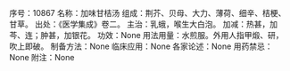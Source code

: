 序号：10867
名称：加味甘桔汤
组成：荆芥、贝母、大力、薄荷、细辛、桔梗、甘草。
出处：《医学集成》卷二。
主治：乳蛾，喉生大白泡。
加减：热甚，加芩、连；肿甚，加银花。
功效：None
用法用量：水煎服。外用人指甲煅、研，吹上即破。
制备方法：None
临床应用：None
各家论述：None
用药禁忌：None
附注：None
